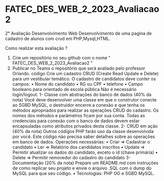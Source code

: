 # FATEC_DES_WEB_2_2023_Avaliacao2
 2° Avaliação Desenvolvimento Web 
Desenvolvimento de  uma pagina  de cadastro de alunos com crud em PHP,Mysql,HTML.

Como realizar esta avaliação ?
1.	Crie um repositório no seu github com o nome " FATEC_DES_WEB_2_2023_Avaliacao2 "
2.	Publicar no Teams o repositório que será avaliado pelo professor Orlando.
código
Crie um cadastro CRUD (Create Read Update e Delete) para um vestibular temático. O cadastro de candidatos deve conter os campos:
•	Nome do candidato
•	RG ou CPF
•	telefone
•	Campo booleano para orientado de escola pública
Não é necessário login/logout.
1- Classe com abstrações do banco de dados (40% da nota)
Você deve desenvolver uma classe em que o construtor conecte ao SGBD MySQL, o destruidor encerre a conexão e que tenha os métodos apropriados para realizar as operações CRUD do cadastro. Os nomes dos métodos e parâmetros ficam por sua conta.
Todas as credenciais para conexão com o banco de dados devem estar encapsuladas como atributos privados desta classe.
2- CRUD em ação (40% da nota)
Outros códigos PHP farão uso da classe desenvolvida por você. Este código não precisa saber detalhes sobre as operações em banco de dados.
Operações necessárias:
•	Criar => Cadastrar o candidato
•	Ler => Relatório dos candidatos inscritos
•	Update => Permitir atualizar os dados do candidato, exceto o id (chave primária)
•	Delete => Permitir removedor do cadastro do candidato
3- Documentação (20% da nota)
Prepare um README.md com instruções de como replicar seu projeto e envie o arquivo .SQL com o dump do MySQL para que seu código.
•	Tecnologias: PHP OO e SGBD MySQL.
